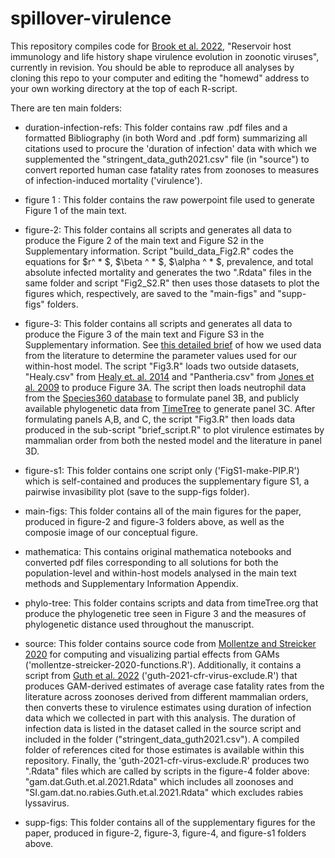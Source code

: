 # spillover-virulence

This repository compiles code for [Brook et al. 2022](https://doi.org/10.1101/2021.10.06.463372), "Reservoir host immunology and life history shape virulence evolution in zoonotic viruses", currently in revision. You should be able to reproduce all analyses by cloning this repo to your computer and editing the "homewd" address to your own working directory at the top of each R-script. 

There are ten main folders:

- duration-infection-refs: This folder contains raw .pdf files and a formatted Bibliography (in both Word and .pdf form) summarizing all citations used to procure the 'duration of infection' data with which we supplemented the "stringent_data_guth2021.csv" file (in "source") to convert reported human case fatality rates from zoonoses to measures of infection-induced mortality ('virulence').

- figure 1 : This folder contains the raw powerpoint file used to generate Figure 1 of the main text.

- figure-2: This folder contains all scripts and generates all data to produce the Figure 2 of the main text and Figure S2 in the Supplementary information.  Script "build_data_Fig2.R" codes the equations for $r^ * $, $\beta ^ * $, $\alpha ^ * $, prevalence, and total absolute infected mortality  and generates the two ".Rdata" files in the same folder and script "Fig2_S2.R" then uses those datasets to plot the figures which, respectively, are saved to the "main-figs" and "supp-figs" folders. 

- figure-3: This folder contains all scripts and generates all data to produce the Figure 3 of the main text and Figure S3 in the Supplementary information. See [this detailed brief](/figure-3/within-host-scaling.md) of how we used data from the literature to determine the parameter values used for our within-host model. The script "Fig3.R" loads two outside datasets, "Healy.csv" from [Healy et. al. 2014](https://doi.org/10.1098/rspb.2014.0298)  and "Pantheria.csv" from [Jones et al. 2009](https://doi.org/10.1890/08-1494.1) to produce Figure 3A. The script then loads neutrophil data from the [Species360 database](https://zims.species360.org/) to formulate panel 3B, and publicly available phylogenetic data from [TimeTree](http://www.timetree.org/) to generate panel 3C. After formulating panels A,B, and C, the script "Fig3.R" then loads data produced in the sub-script "brief_script.R" to plot virulence estimates by mammalian order from both the nested model and the literature in panel 3D.

- figure-s1: This folder contains one script only ('FigS1-make-PIP.R') which is self-contained and produces the supplementary figure S1, a pairwise invasibility plot (save to the supp-figs folder).

- main-figs:  This folder contains all of the main figures for the paper, produced in figure-2 and figure-3 folders above, as well as the composie image of our conceptual figure.

- mathematica: This contains original mathematica notebooks and converted pdf files corresponding to all solutions for both the population-level and within-host models analysed in the main text methods and Supplementary Information Appendix.

- phylo-tree: This folder contains scripts and data from timeTree.org that produce the phylogenetic tree seen in Figure 3 and the measures of phylogenetic distance used throughout the manuscript.

- source: This folder contains source code from [Mollentze and Streicker 2020](https://doi.org/10.1073/pnas.1919176117) for computing and visualizing partial effects from GAMs ('mollentze-streicker-2020-functions.R'). Additionally, it contains a script from [Guth et al. 2022](https://doi.org/10.1073/pnas.211362811) ('guth-2021-cfr-virus-exclude.R') that produces GAM-derived estimates of average case fatality rates from the literature across zoonoses derived from different mammalian orders, then converts these to virulence estimates using duration of infection data which we collected in part with this analysis. The duration of infection data is listed in the dataset called in the source script and included in the folder ("stringent_data_guth2021.csv"). A compiled folder of references cited for those estimates is available within this repository. Finally, the 'guth-2021-cfr-virus-exclude.R' produces two ".Rdata" files which are called by scripts in the figure-4 folder above: "gam.dat.Guth.et.al.2021.Rdata" which includes all zoonoses and "SI.gam.dat.no.rabies.Guth.et.al.2021.Rdata" which excludes rabies lyssavirus.

- supp-figs:  This folder contains all of the supplementary figures for the paper, produced in figure-2, figure-3, figure-4, and figure-s1 folders above.